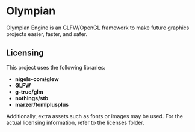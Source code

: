 # Olympian
Olympian Engine is an GLFW/OpenGL framework to make future graphics projects easier, faster, and safer.

## Licensing
This project uses the following libraries:

- **nigels-com/glew**
- **GLFW**
- **g-truc/glm**
- **nothings/stb**
- **marzer/tomlplusplus**

Additionally, extra assets such as fonts or images may be used.
For the actual licensing information, refer to the licenses folder.
